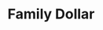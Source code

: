 ---
title: "Family Dollar"
url: /kansas-city/family-dollar-northwest-englewood-road/
shop: Kramladen
---